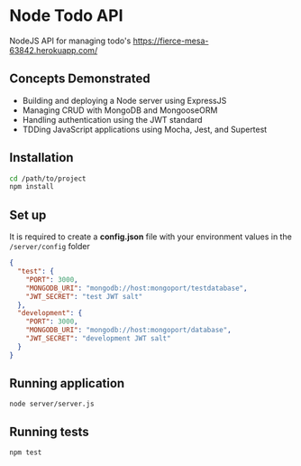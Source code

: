 Node Todo API
======
NodeJS API for managing todo's
https://fierce-mesa-63842.herokuapp.com/

## Concepts Demonstrated
- Building and deploying a Node server using ExpressJS
- Managing CRUD with MongoDB and MongooseORM
- Handling authentication using the JWT standard
- TDDing JavaScript applications using Mocha, Jest, and Supertest

## Installation
```bash
cd /path/to/project
npm install
```

## Set up 
It is required to create a **config.json** file with your environment values in the `/server/config` folder
```json
{
  "test": {
    "PORT": 3000,
    "MONGODB_URI": "mongodb://host:mongoport/testdatabase",
    "JWT_SECRET": "test JWT salt"
  },
  "development": {
    "PORT": 3000,
    "MONGODB_URI": "mongodb://host:mongoport/database",
    "JWT_SECRET": "development JWT salt"
  }
}
```

## Running application 
```
node server/server.js
```

## Running tests 
```
npm test
```
